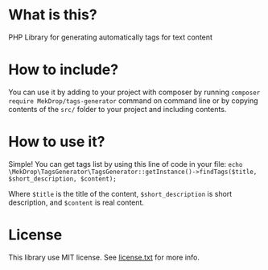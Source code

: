 # What is this?

PHP Library for generating automatically tags for text content

# How to include?

You can use it by adding to your project with composer by running `composer require MekDrop/tags-generator` command on command line or by copying contents of the `src/` folder to your project and including contents.

# How to use it?

Simple! You can get tags list by using this line of code in your file:
`echo \MekDrop\TagsGenerator\TagsGenerator::getInstance()->findTags($title, $short_description, $content);`

Where `$title` is the title of the content, `$short_description` is short description, and `$content` is real content.

# License

This library use MIT license. See [license.txt](https://raw.githubusercontent.com/MekDrop/tags-generator/master/license.txt) for more info.
